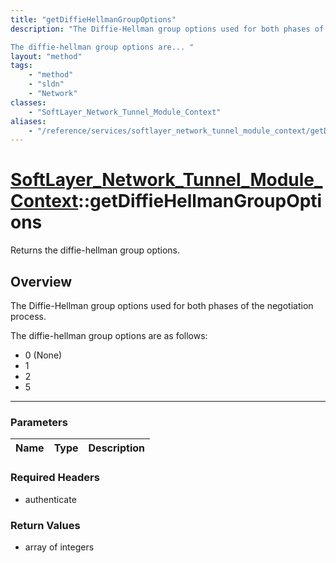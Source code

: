 ```yaml
---
title: "getDiffieHellmanGroupOptions"
description: "The Diffie-Hellman group options used for both phases of the negotiation process. 

The diffie-hellman group options are... "
layout: "method"
tags:
    - "method"
    - "sldn"
    - "Network"
classes:
    - "SoftLayer_Network_Tunnel_Module_Context"
aliases:
    - "/reference/services/softlayer_network_tunnel_module_context/getDiffieHellmanGroupOptions"
---
```

# [SoftLayer_Network_Tunnel_Module_Context](/reference/services/SoftLayer_Network_Tunnel_Module_Context)::getDiffieHellmanGroupOptions


Returns the diffie-hellman group options.


## Overview 
The Diffie-Hellman group options used for both phases of the negotiation process. 

The diffie-hellman group options are as follows: 
* 0 (None)
* 1
* 2
* 5

-----

### Parameters 
|Name | Type | Description |
| --- | --- | --- |


### Required Headers
* authenticate


### Return Values
* array of integers




